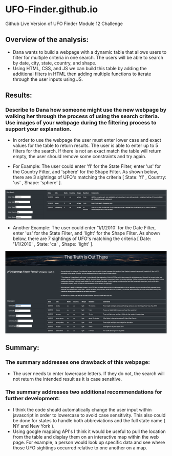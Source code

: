 # UFO-Finder.github.io
Github Live Version of UFO Finder Module 12 Challenge


## Overview of the analysis:
  - Dana wants to build a webpage with a dynamic table that allows users to filter for multiple criteria in one search. The users will be able to search by date, city, state, country, and shape. 
  - Using HTML, CSS, and JS we can build this table by adding the additional filters in HTML then adding multiple functions to iterate through the user inputs using JS. 

## Results:

### Describe to Dana how someone might use the new webpage by walking her through the process of using the search criteria. Use images of your webpage during the filtering process to support your explanation.

  - In order to use the webpage the user must enter lower case and exact values for the table to return results. The user is able to enter up to 5 filters for the search. If there is not an exact match the table will return empty, the user should remove some constraints and try again.
  
  - For Example: The user could enter 'fl' for the State Filter, enter 'us' for the Country Filter, and 'sphere' for the Shape Filter. As shown below, there are 3 sightings of UFO's matching the criteria [ State: 'fl' , Country: 'us' , Shape: 'sphere' ].

![dev_1](static/images/fl-us-sphere-search.png "Florida")

- Another Example: The user could enter '1/1/2010' for the Date Filter, enter 'us' for the State Filter, and 'light' for the Shape Filter. As shown below, there are 7 sightings of UFO's matching the criteria [ Date: '1/1/2010' , State: 'ca' , Shape: 'light' ].


![dev_2](static/images/date-ca-light.png "California")

## Summary:

### The summary addresses one drawback of this webpage:
  
   - The user needs to enter lowercase letters. If they do not, the search will not return the intended result as it is case sensitive. 
    
### The summary addresses two additional recommendations for further development:

   - I think the code should automatically change the user input within javascript in order to lowercase to avoid case sensitivity. This also could be done for states to handle both abbreviations and the full state name ( NY and New York ). 
   - Using google mapping API's I think it would be useful to pull the location from the table and display them on an interactive map within the web page. For example, a person would look up specific data and see where those UFO sightings occurred relative to one another on a map. 
